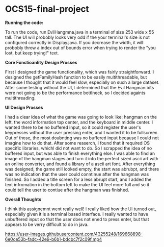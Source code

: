 # OCS15-final-project

**Running the code:**

To run the code, run EvilHangmna.java in a terminal of size 253 wide x 55 tall. The UI will probobly looks very odd if the your terminal's size is not configured correctly in Display.java. If you decrease the width, it will probobly throw a index out of bounds error when trying to render the "you lost, but keep trying!" text.

**Core Functioanlity Design Prosses**

First I designed the game functionality, which was fairly straightforward. I designed the getFamilyHash function to be easily multithreadable, but because I thought that it would feel slow, especially on such a large dataset. After some testing without the UI, I determined that the Evil Hangman bits were not going to be the performance bottlneck, so I decided againts multithreading.

**UI Design Prosses**

I had a clear idea of what the game was going to look like: hangman on the left, the word information top center, and the keyboard in middle center. I wanted there to be no buffered input, so it could register the user's keypresses without the user pressing enter, and I wanted it to be fullscreen. Out of those, the most doubnting was no buffered input because I could not imagine how to do that. After some reaserch, I found that it required OS specific libraries, whichI did not want to do. So I scrapped the idea of no buffered input, but was able to finish everything else. I was able to find an image of the hangman stages and turn it into the perfect sized ascii art with an online converter, and found a library of a ascii art font. After everything was designed, the game still looked empty, the start was abrubpt, and there was no indication that the user could conntinue after the hangman was finished. So I added a title screen for a less abrupt start, and I added the text infromation in the bottom left to make the UI feel more full and so it could tell the user to contiue after the hangman was finished.

**Overall Thoughts**

I think this assignemnt went really well! I really liked how the UI turned out, especially given it is a terminal based interface. I really wanted to have unbuffered input so that the user does not ened to press enter, but that appears to be verry difficult to do in java.

https://user-images.githubusercontent.com/43255248/169668898-6e0ce53b-fadc-42e9-b6b1-bdcbc7f2c09f.mp4
